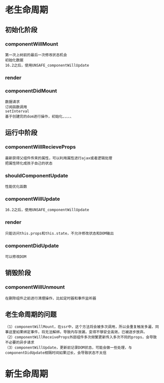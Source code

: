 # 老生命周期
## 初始化阶段
### componentWillMount
    第一次上树前的最后一次修改状态机会  
    初始化数据
    16.2之后，使用UNSAFE_componentWillUpdate
### render
### componentDidMount
    数据请求  
    订阅函数调用
    setInterval
    基于创建完的dom进行操作，初始化、、、、、
## 运行中阶段
### componentWillRecieveProps
    最新获得父组件传来的属性，可以利用属性进行ajax或者逻辑处理  
    把属性转化成孩子自己的状态
### shouldComponentUpdate
    性能优化函数
### componentWillUpdate
    16.2之后，使用UNSAFE_componentWillUpdate
### render 
    只能访问this.props和this.state，不允许修改状态和DOM输出
### componentDidUpdate
    可以修改DOM
## 销毁阶段
### componentWillUnmount
    在删除组件之前进行清理操作，比如定时器和事件监听器
## 老生命周期的问题
    （1）componentWillMount，在ssr中，这个方法将会被多次调用，所以会重复触发多遍，同事这里如果绑定事件，将无法解绑，导致内存泄漏，变得不够安全高效，已被逐步放弃。
    （2）componentWillReceiveProps外部组件多次频繁更新传入多次不同的props，会导致不必要的异步请求
    （3）componentWillUpdate，更新前记录DOM状态，可能会做一些处理，与componentDidUpdate相隔时间如果过长，会导致状态不太信

# 新生命周期
